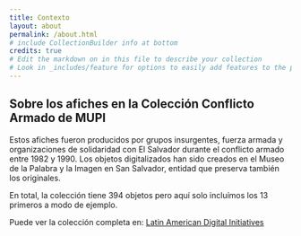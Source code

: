 ```yaml
---
title: Contexto
layout: about
permalink: /about.html
# include CollectionBuilder info at bottom
credits: true
# Edit the markdown on in this file to describe your collection
# Look in _includes/feature for options to easily add features to the page
---
```


## Sobre los afiches en la Colección Conflicto Armado de MUPI 

Estos afiches fueron producidos por grupos insurgentes, fuerza armada y organizaciones de solidaridad con El Salvador durante el conflicto armado entre 1982 y 1990. Los objetos digitalizados han sido creados en el Museo de la Palabra y la Imagen en San Salvador, entidad que preserva también los originales. 

En total, la colección tiene 394 objetos pero aquí solo incluímos los 13 primeros a modo de ejemplo. 

Puede ver la colección completa en: 
[Latin American Digital Initiatives](https://ladi.lib.utexas.edu/es/mupi01)


  



